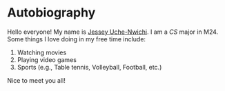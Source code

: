 # Autobiography

Hello everyone! My name is <u>Jessey Uche-Nwichi</u>. I am a _CS_ major in M24. Some things I love doing in my free time include:
1. Watching movies
2. Playing video games
3. Sports (e.g., Table tennis, Volleyball, Football, etc.)

Nice to meet you all!